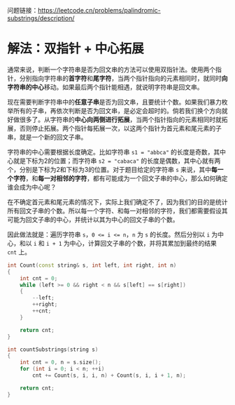 问题链接：https://leetcode.cn/problems/palindromic-substrings/description/

# 解法：双指针 + 中心拓展

通常来说，判断一个字符串是否为回文串的方法可以使用双指针法。使用两个指针，分别指向字符串的**首字符**和**尾字符**，当两个指针指向的元素相同时，就同时**向字符串的中心**移动。如果最后两个指针能相遇，就说明字符串是回文串。

现在需要判断字符串中的**任意子串**是否为回文串，且要统计个数。如果我们暴力枚举所有的子串，再依次判断是否为回文串，是必定会超时的。倘若我们换个方向就好做很多了。从字符串的**中心向两侧进行拓展**，当两个指针指向的元素相同时就拓展，否则停止拓展。两个指针每拓展一次，以这两个指针为首元素和尾元素的子串，就是一个新的回文子串。

字符串的中心需要根据长度确定。比如字符串 `s1 = "abbca"` 的长度是奇数，其中心就是下标为2的位置；而字符串 `s2 = "cabaca"` 的长度是偶数，其中心就有两个，分别是下标为2和下标为3的位置。对于题目给定的字符串 `s` 来说，其中**每一个字符**，和**每一对相邻的字符**，都有可能成为一个回文子串的中心，那么如何确定谁会成为中心呢？

在不确定首元素和尾元素的情况下，实际上我们确定不了，因为我们的目的是统计所有回文子串的个数。所以每一个字符、和每一对相邻的字符，我们都需要假设其可能为回文子串的中心，并统计以其为中心的回文子串的个数。

因此做法就是：遍历字符串 `s`，`0 <= i <= n`，`n` 为 `s` 的长度。然后分别以 `i` 为中心，和以 `i` 和 `i + 1` 为中心，计算回文子串的个数，并将其累加到最终的结果 `cnt` 上。

```cpp
int Count(const string& s, int left, int right, int n)
{
    int cnt = 0;
    while (left >= 0 && right < n && s[left] == s[right])
    {
        --left;
        ++right;
        ++cnt;
    }

    return cnt;
}

int countSubstrings(string s)
{
    int cnt = 0, n = s.size();
    for (int i = 0; i < n; ++i)
        cnt += Count(s, i, i, n) + Count(s, i, i + 1, n);

    return cnt;
}
```
